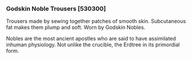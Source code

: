 ### Godskin Noble Trousers [530300]

Trousers made by sewing together patches of smooth skin. Subcutaneous fat makes them plump and soft. Worn by Godskin Nobles.

Nobles are the most ancient apostles who are said to have assimilated inhuman physiology. Not unlike the crucible, the Erdtree in its primordial form.